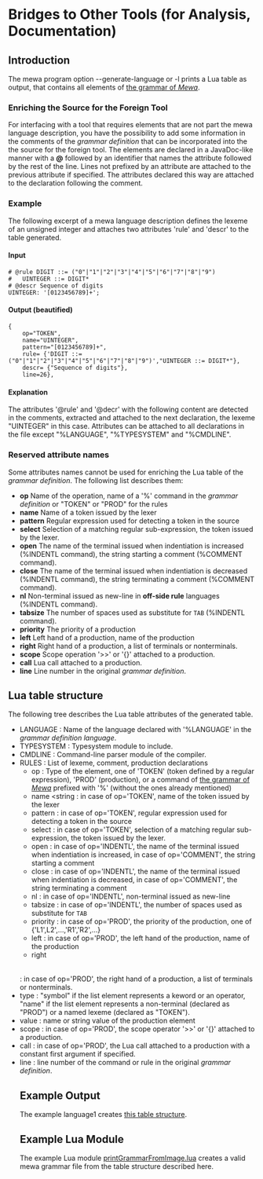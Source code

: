 # Bridges to Other Tools (for Analysis, Documentation)

## Introduction
The mewa program option --generate-language or -l prints a Lua table as output, that contains all elements of [the grammar of _Mewa_](grammar.md).

### Enriching the Source for the Foreign Tool
For interfacing with a tool that requires elements that are not part the mewa language description, you have the possibility
to add some information in the comments of the _grammar definition_ that can be incorporated into the the source for the foreign tool.
The elements are declared in a JavaDoc-like manner with a **@** followed by an identifier that names the attribute followed by the rest of the line.
Lines not prefixed by an attribute are attached to the previous attribute if specified. The attributes declared this way are attached to the
declaration following the comment.

### Example
The following excerpt of a mewa language description defines the lexeme of an unsigned integer and attaches two attributes 'rule' and 'descr' to the table
generated.

#### Input
```
# @rule DIGIT ::= ("0"|"1"|"2"|"3"|"4"|"5"|"6"|"7"|"8"|"9")
#	UINTEGER ::= DIGIT*
# @descr Sequence of digits
UINTEGER: '[0123456789]+';
```

#### Output (beautified)
```
{
	op="TOKEN",
	name="UINTEGER",
	pattern="[0123456789]+",
	rule= {'DIGIT ::= ("0"|"1"|"2"|"3"|"4"|"5"|"6"|"7"|"8"|"9")',"UINTEGER ::= DIGIT*"},
	descr= {"Sequence of digits"},
	line=26},
```

#### Explanation
The attributes '@rule' and '@decr' with the following content are detected in the comments, extracted and attached to the next declaration,
the lexeme "UINTEGER" in this case. Attributes can be attached to all declarations in the file except "%LANGUAGE", "%TYPESYSTEM" and "%CMDLINE".

### Reserved attribute names
Some attributes names cannot be used for enriching the Lua table of the _grammar definition_. The following list describes them:

 * **op** Name of the operation, name of a '%' command in the _grammar definition_ or "TOKEN" or "PROD" for the rules
 * **name** Name of a token issued by the lexer
 * **pattern** Regular expression used for detecting a token in the source
 * **select** Selection of a matching regular sub-expression, the token issued by the lexer.
 * **open** The name of the terminal issued when indentiation is increased (%INDENTL command), the string starting a comment (%COMMENT command).
 * **close** The name of the terminal issued when indentiation is decreased (%INDENTL command), the string terminating a comment (%COMMENT command).
 * **nl** Non-terminal issued as new-line in **off-side rule** languages (%INDENTL command).
 * **tabsize** The number of spaces used as substitute for ```TAB``` (%INDENTL command).
 * **priority** The priority of a production
 * **left** Left hand of a production, name of the production
 * **right** Right hand of a production, a list of terminals or nonterminals.
 * **scope** Scope operation '>>' or '{}' attached to a production.
 * **call** Lua call attached to a production.
 * **line** Line number in the original _grammar definition_.

## Lua table structure
The following tree describes the Lua table attributes of the generated table.

 * LANGUAGE <string>     : Name of the language declared with '%LANGUAGE' in the _grammar definition language_.
 * TYPESYSTEM <string>   : Typesystem module to include.
 * CMDLINE <string>      : Command-line parser module of the compiler.
 * RULES <table>         : List of lexeme, comment, production declarations
     * op <string>       : Type of the element, one of 'TOKEN' (token defined by a regular expression), 'PROD' (production), or a command of [the grammar of _Mewa_](grammar.md) prefixed with '%' (without the ones already mentioned)
     * name <string      : in case of op='TOKEN', name of the token issued by the lexer
     * pattern <string>  : in case of op='TOKEN', regular expression used for detecting a token in the source
     * select <integer>  : in case of op='TOKEN', selection of a matching regular sub-expression, the token issued by the lexer.
     * open <string>     : in case of op='INDENTL', the name of the terminal issued when indentiation is increased, in case of op='COMMENT', the string starting a  comment
     * close <string>    : in case of op='INDENTL', the name of the terminal issued when indentiation is decreased, in case of op='COMMENT', the string terminating a comment
     * nl <string>       : in case of op='INDENTL', non-terminal issued as new-line
     * tabsize <integer> : in case of op='INDENTL', the number of spaces used as substitute for ```TAB```
     * priority <string> : in case of op='PROD', the priority of the production, one of {'L1',L2',...,'R1','R2',...}
     * left <string>     : in case of op='PROD', the left hand of the production, name of the production
     * right <table>     : in case of op='PROD', the right hand of a production, a list of terminals or nonterminals.
	 * type <string> : "symbol" if the list element represents a keword or an operator, "name" if the list element represents a non-terminal (declared as "PROD") or a named lexeme (declared as "TOKEN").
	 * value <string>: name or string value of the production element
      * scope <string>   : in case of op='PROD', the scope operator '>>' or '{}' attached to a production.
      * call <string>    : in case of op='PROD', the Lua call attached to a production with a constant first argument if specified.
      * line <integer>   : line number of the command or rule in the original _grammar definition_.

## Example Output
The example language1 creates [this table structure](../tests/language1_grammar.lua.exp).

## Example Lua Module
The example Lua module [printGrammarFromImage.lua](../examples/printGrammarFromImage.lua) creates a valid mewa grammar file from the table structure described here.


